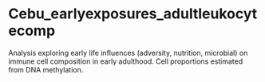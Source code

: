 # Cebu_earlyexposures_adultleukocytecomp
Analysis exploring early life influences (adversity, nutrition, microbial) on immune cell composition in early adulthood. Cell proportions estimated from DNA methylation. 
